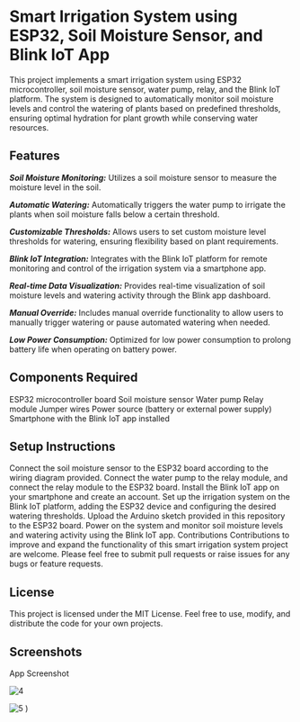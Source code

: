 # **Smart Irrigation System using ESP32, Soil Moisture Sensor, and Blink IoT App**

This project implements a smart irrigation system using ESP32 microcontroller, soil moisture sensor, water pump, relay, and the Blink IoT platform. The system is designed to automatically monitor soil moisture levels and control the watering of plants based on predefined thresholds, ensuring optimal hydration for plant growth while conserving water resources.

## **Features**

***Soil Moisture Monitoring:***
 Utilizes a soil moisture sensor to measure the moisture level in the soil.


***Automatic Watering:***
 Automatically triggers the water pump to irrigate the plants when soil moisture falls below a certain threshold.

***Customizable Thresholds:*** Allows users to set custom moisture level thresholds for watering, ensuring flexibility based on plant requirements.


***Blink IoT Integration:*** Integrates with the Blink IoT platform for remote monitoring and control of the irrigation system via a smartphone app.

***Real-time Data Visualization:*** Provides real-time visualization of soil moisture levels and watering activity through the Blink app dashboard.


***Manual Override:*** Includes manual override functionality to allow users to manually trigger watering or pause automated watering when needed.


***Low Power Consumption:*** Optimized for low power consumption to prolong battery life when operating on battery power.

## **Components Required**

ESP32 microcontroller board
Soil moisture sensor
Water pump
Relay module
Jumper wires
Power source (battery or external power supply)
Smartphone with the Blink IoT app installed

## **Setup Instructions**

Connect the soil moisture sensor to the ESP32 board according to the wiring diagram provided.
Connect the water pump to the relay module, and connect the relay module to the ESP32 board.
Install the Blink IoT app on your smartphone and create an account.
Set up the irrigation system on the Blink IoT platform, adding the ESP32 device and configuring the desired watering thresholds.
Upload the Arduino sketch provided in this repository to the ESP32 board.
Power on the system and monitor soil moisture levels and watering activity using the Blink IoT app.
Contributions
Contributions to improve and expand the functionality of this smart irrigation system project are welcome. Please feel free to submit pull requests or raise issues for any bugs or feature requests.

## **License**

This project is licensed under the MIT License. Feel free to use, modify, and distribute the code for your own projects.


## Screenshots

App Screenshot

![4](https://github.com/adarshsonkusre/SmartI-Irrigation-System/assets/115790171/f9b60507-ccf3-412f-a987-79ee3f2266fd)

![5](https://github.com/adarshsonkusre/SmartI-Irrigation-System/assets/115790171/2fc652d3-7bc1-4c96-8a11-88373192771c)
)

